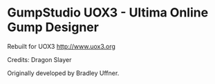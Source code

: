 # GumpStudio UOX3 - Ultima Online Gump Designer

Rebuilt for UOX3 http://www.uox3.org

Credits:
Dragon Slayer

Originally developed by Bradley Uffner.
